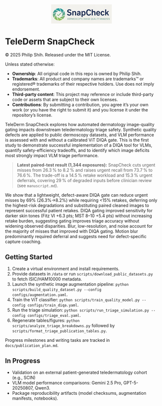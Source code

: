 <p align="center">
  <img src="snapcheck/logo.jpg" alt="TeleDerm SnapCheck logo" width="200">
</p>

# TeleDerm SnapCheck
© 2025 Philip Shih. Released under the MIT License. 

Unless stated otherwise:
- **Ownership**: All original code in this repo is owned by Philip Shih.
- **Trademarks**: All product and company names are trademarks™ or registered® trademarks of their respective holders. Use does not imply endorsement.
- **Third-party content**: This project may reference or include third-party code or assets that are subject to their own licenses.
- **Contributions**: By submitting a contribution, you agree it’s your own work (or you have the right to submit it) and you license it under the repository’s license.

TeleDerm SnapCheck explores how automated dermatology image-quality gating impacts downstream teledermatology triage safety. Synthetic quality defects are applied to public dermoscopy datasets, and VLM performance is assessed with and without a calibrated ViT DIQA gate. This is the first study to demonstrate successful implementation of a DIQA tool for VLMs, quantify safety-efficiency tradeoffs, and to identify which image deficits most strongly impact VLM triage performance.

> **Latest paired-test result (1,344 exposures):** SnapCheck cuts urgent misses from 26.3 % to 8.2 % and raises urgent recall from 73.7 % to 76.6 %. The trade-off is a 14.5 % retake workload and 15.3 % urgent deferrals, covering 29 % of degraded inputs before clinician review (see `manuscript.md`).

We show that a lightweight, defect-aware DIQA gate can reduce urgent misses by 69% (26.3%→8.2%) while requiring <15% retakes, deferring only the highest-risk degradations and substituting paired cleaned images to represent successful patient retakes.
DIQA gating improved sensitivity for darker skin tones (Fitz VI +6.3 pts; MST 8–10 +5.4 pts) without increasing retake burden, suggesting gating improves triage accuracy without widening observed disparities.
Blur, low-resolution, and noise account for the majority of misses that improved with DIQA gating. Motion blur predominantly required deferral and suggests need for defect-specific capture coaching.

## Getting Started

1. Create a virtual environment and install requirements.
2. Provide datasets in `/data` or run `scripts/download_public_datasets.py` to fetch ISIC/HAM10000 metadata.
3. Launch the synthetic image augmentation pipeline: `python scripts/build_quality_dataset.py --config configs/augmentation.yaml`.
4. Train the ViT classifier: `python scripts/train_quality_model.py --config configs/train_diqa.yaml`.
5. Run the triage simulation: `python scripts/run_triage_simulation.py --config configs/triage_eval.yaml`.
6. Regenerate tables/figures: `python scripts/analyze_triage_breakdowns.py` followed by `scripts/format_triage_publication_tables.py`.

Progress milestones and writing tasks are tracked in `docs/publication_plan.md`.

## In Progress

- Validation on an external patient-generated teledermatology cohort (e.g., SCIN)
- VLM model performance comparisons: Gemini 2.5 Pro, GPT-5-20250807, Qwen3.
- Package reproducibility artifacts (model checksums, augmentation manifests, notebooks).
